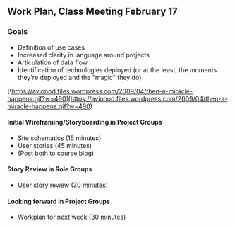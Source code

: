 ## Work Plan, Class Meeting February 17


### Goals
* Definition of use cases
* Increased clarity in language around projects
* Articulation of data flow
* Identification of technologies deployed (or at the least, the moments they're deployed and the "magic" they do)

[!https://avionod.files.wordpress.com/2009/04/then-a-miracle-happens.gif?w=490](https://avionod.files.wordpress.com/2009/04/then-a-miracle-happens.gif?w=490)

#### Initial Wireframing/Storyboarding in Project Groups
* Site schematics (15 minutes)
* User stories (45 minutes)
* (Post both to course blog)

#### Story Review in Role Groups
* User story review (30 minutes)

#### Looking forward in Project Groups
* Workplan for next week (30 minutes)
